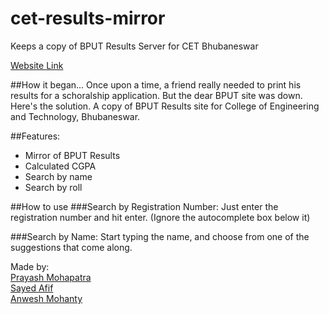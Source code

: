 # cet-results-mirror
Keeps a copy of BPUT Results Server for CET Bhubaneswar

[Website Link](https://results.cetb.in/)

##How it began...
Once upon a time, a friend really needed to print his results for a schoralship application. But the dear BPUT site was down. Here's the solution. A copy of BPUT Results site for College of Engineering and Technology, Bhubaneswar.

##Features:
* Mirror of BPUT Results
* Calculated CGPA
* Search by name
* Search by roll

##How to use
###Search by Registration Number:
Just enter the registration number and hit enter. (Ignore the autocomplete box below it)

###Search by Name:
Start typing the name, and choose from one of the suggestions that come along.

Made by:  
[Prayash Mohapatra](http://prayashm.com)  
[Sayed Afif](http://twitter.com/iamafif) <br>
[Anwesh Mohanty](https://www.facebook.com/imanweshmohanty)